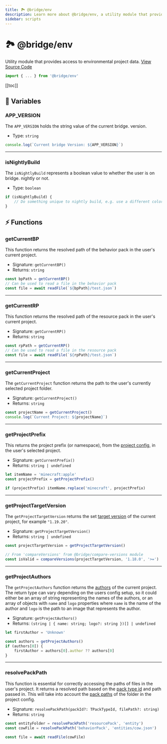```yaml
---
title: 🏞️ @bridge/env
description: Learn more about @bridge/env, a utility module that provides access to environmental project data.
sidebar: scripts
---
```


# 🏞️ @bridge/env

Utility module that provides access to environmental project data.
[View Source Code](https://github.com/bridge-core/editor/blob/main/src/components/Extensions/Scripts/Modules/env.ts)

```js
import { ... } from '@bridge/env'
```

[[toc]]

## 💼 Variables

### APP_VERSION

The `APP_VERSION` holds the string value of the current bridge. version.

- Type: `string`

```js
console.log(`Current bridge Version: ${APP_VERSION}`)
```

---

### isNightlyBuild

The `isNightlyBuild` represents a boolean value to whether the user is on bridge. nightly or not.

- Type: `boolean`

```js
if (isNightlyBuild) {
    // Do something unique to nightly build, e.g. use a different color scheme
}
```

## ⚡ Functions

### getCurrentBP

This function returns the resolved path of the behavior pack in the user's current project.

- Signature: `getCurrentBP()`
- Returns: `string`

```js
const bpPath = getCurrentBP()
// Can be used to read a file in the behavior pack
const file = await readFile(`${bpPath}/test.json`)
```

---

### getCurrentRP

This function returns the resolved path of the resource pack in the user's current project.

- Signature: `getCurrentRP()`
- Returns: `string`

```js
const rpPath = getCurrentRP()
// Can be used to read a file in the resource pack
const file = await readFile(`${rpPath}/test.json`)
```

---

### getCurrentProject

The `getCurrentProject` function returns the path to the user's currently selected project folder.

- Signature: `getCurrentProject()`
- Returns: `string`

```js
const projectName = getCurrentProject()
console.log(`Current Project: ${projectName}`)
```

---

### getProjectPrefix

This returns the project prefix (or namespace), from the [project config](/guide/misc/project-config.html#namespace), in the user's selected project.

- Signature: `getCurrentPrefix()`
- Returns: `string | undefined`

```js
let itemName = 'minecraft:apple'
const projectPrefix = getProjectPrefix()

if (projectPrefix) itemName.replace('minecraft', projectPrefix)
```

---

### getProjectTargetVersion

The `getProjectTargetVersion` returns the set [target version](/guide/misc/project-config.html#targetversion) of the current project, for example `"1.19.20"`.

- Signature: `getProjectTargetVersion()`
- Returns: `string | undefined`

```js
const projectTargetVersion = getProjectTargetVersion()

// From 'compareVersions' from @bridge/compare-versions module
const isValid = compareVersions(projectTargetVersion, '1.18.0', '>=')
```

---

### getProjectAuthors

The `getProjectAuthors` function returns the [authors](/guide/misc/project-config.html#authors) of the current project. The return type can vary depending on the users config setup, so it could either be an array of string representing the names of the authors, or an array of objects with `name` and `logo` properties where `name` is the name of the author and `logo` is the path to an image that represents the author.

- Signature: `getProjectAuthors()`
- Returns: `(string | { name: string; logo?: string })[] | undefined`

```js
let firstAuthor = 'Unknown'

const authors = getProjectAuthors()
if (authors[0]) {
    firstAuthor = authors[0].author ?? authors[0]
}
```

---

### resolvePackPath

This function is essential for correctly accessing the paths of files in the user's project. It returns a resolved path based on the [pack type id](/extensions/misc/pack-types) and path passed in. This will take into account the [pack paths](/guide/misc/project-config.html#packs) of the folder in the project config.

- Signature: `resolvePackPath(packId?: TPackTypeId, filePath?: string)`
- Returns: `string`

```js
const entityFolder = resolvePackPath('resourcePack', 'entity')
const cowFile = resolvePackPath('behaviorPack', 'entities/cow.json')

const file = await readFile(cowFile)
```
